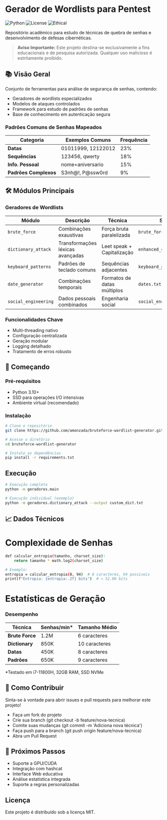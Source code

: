 # Gerador de Wordlists para Pentest

![Python](https://img.shields.io/badge/Python-3.10%2B-blue)
![License](https://img.shields.io/badge/License-MIT-green)
![Ethical](https://img.shields.io/badge/Use-Acadêmico%2FÉtico-success)

Repositório acadêmico para estudo de técnicas de quebra de senhas e desenvolvimento de defesas cibernéticas.

> **Aviso Importante:** Este projeto destina-se exclusivamente a fins educacionais e de pesquisa autorizada. Qualquer uso malicioso é estritamente proibido.

## 📚 Visão Geral

Conjunto de ferramentas para análise de segurança de senhas, contendo:
- Geradores de wordlists especializados
- Modelos de ataques controlados
- Framework para estudo de padrões de senhas
- Base de conhecimento em autenticação segura

### Padrões Comuns de Senhas Mapeados

| Categoria         | Exemplos Comuns         | Frequência |
|-------------------|-------------------------|------------|
| **Datas**         | 01011999, 12122012     | 23%        |
| **Sequências**    | 123456, qwerty         | 18%        |
| **Info. Pessoal** | nome+aniversario        | 15%        |
| **Padrões Complexos** | S3nh@!, P@ssw0rd       | 9%         |


## 🛠️ Módulos Principais

### Geradores de Wordlists
| Módulo | Descrição | Técnica | Saída |
|--------|-----------|---------|-------|
| `brute_force` | Combinações exaustivas | Força bruta paralelizada | `brute_force.txt` |
| `dictionary_attack` | Transformações léxicas avançadas | Leet speak + Capitalização | `enhanced_dict.txt` |
| `keyboard_patterns` | Padrões de teclado comuns | Sequências adjacentes | `keyboard_patterns.txt` |
| `date_generator` | Combinações temporais | Formatos de datas múltiplos | `dates.txt` |
| `social_engineering` | Dados pessoais combinados | Engenharia social | `social_engineering.txt` |

### Funcionalidades Chave
- Multi-threading nativo
- Configuração centralizada
- Geração modular
- Logging detalhado
- Tratamento de erros robusto

## 🚀 Começando

### Pré-requisitos
- Python 3.10+
- SSD para operações I/O intensivas
- Ambiente virtual (recomendado)

### Instalação
```bash
# Clone o repositório
git clone https://github.com/amonzada/bruteforce-wordlist-generator.git

# Acesse o diretório
cd bruteforce-wordlist-generator

# Instale as dependências
pip install -r requirements.txt  
```

## Execução
```bash
# Execução completa
python -m geradores.main

# Execução individual (exemplo)
python -m geradores.dictionary_attack --output custom_dict.txt
```

## 📈 Dados Técnicos

# Complexidade de Senhas
```bash
def calcular_entropia(tamanho, charset_size):
    return tamanho * math.log2(charset_size)

# Exemplo:
entropia = calcular_entropia(8, 94)  # 8 caracteres, 94 possíveis
print(f"Entropia: {entropia:.2f} bits")  # ≈ 52.00 bits
```

# Estatísticas de Geração

### Desempenho
| Técnica         | Senhas/min* | Tamanho Médio |
|-----------------|-------------|---------------|
| **Brute Force** | 1.2M        | 6 caracteres  |
| **Dictionary**  | 850K        | 10 caracteres |
| **Datas**       | 450K        | 8 caracteres  |
| **Padrões**     | 650K        | 9 caracteres  |

\*Testado em i7-11800H, 32GB RAM, SSD NVMe


## 🤝 Como Contribuir
Sinta-se à vontade para abrir issues e pull requests para melhorar este projeto!

- Faça um fork do projeto
- Crie sua branch (git checkout -b feature/nova-tecnica)
- Comite suas mudanças (git commit -m 'Adiciona nova técnica')
- Faça push para a branch (git push origin feature/nova-tecnica)
- Abra um Pull Request


## 🔮 Próximos Passos

- Suporte a GPU/CUDA
- Integração com hashcat
- Interface Web educativa
- Análise estatística integrada
- Suporte a regras personalizadas

## Licença
Este projeto é distribuído sob a licença MIT.